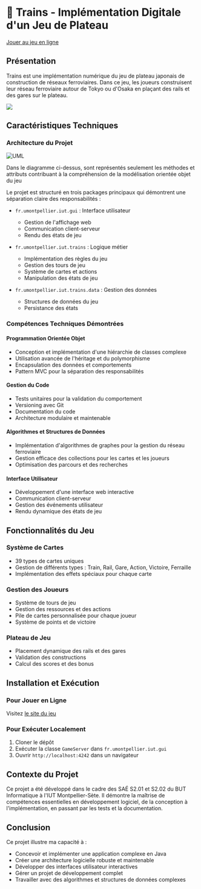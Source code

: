 # 🚂 Trains - Implémentation Digitale d'un Jeu de Plateau

[Jouer au jeu en ligne](https://webinfo.iutmontp.univ-montp2.fr/~lainezw/trains)

## Présentation

Trains est une implémentation numérique du jeu de plateau japonais de construction de réseaux ferroviaires. Dans ce jeu, les joueurs construisent leur réseau ferroviaire autour de Tokyo ou d'Osaka en plaçant des rails et des gares sur le plateau.

<img style="max-width: 900px; height: auto; " src="ressources/gui.png">

## Caractéristiques Techniques

### Architecture du Projet

![UML](https://www.plantuml.com/plantuml/png/XLHDJzj04BtxLunyAQNQ22fEA8f0AA2YG16at2Vsu2oiTztzGAqA_wVv7VbZ7NiJiebBUt7YzvxVp9iT-yHvj3xKAdDFKZTeiGPjIdBKmE7HGO9Qr4yTUdYGPGqMJrWHvDwYr6vGi0cv78R3SwDAigCH_Ce0SEPOK7We53e7Pwsg8m04bwdX6EwybRhAEkmJF9f0Tk-Ihy5-PFRPo9AfronxtHIDDRThiIZMkAJ0jz6Dd3-NMkwrJZDZ5A5UCJPeHbD_lchZYNNUSsFceNNgr6UjBq73VHQoGKNmFKYebhyjWK9eE9IaGPIIPuiYFc2NYuVbmf8keaw5LWeyMo3jfLyk7D-0-e1DesI1NXeDGYJQphFLivyfPATmu8nc5wCBCBLqp9R8g28e9LPyKZN_MpVXObyJX7gvy7F3H8nEpeDAq9rqvN9HAEvylXEHTDcDQJFlU5P_FzG8eQquBwDI-nNK6FxlRb4gjuNhsILvpfWowMPCJR3fkRL48mst6U5kmNPm7NrQUYAT7tQQqKfKaRyhZAMfyQWwYzZCQxjl_JLl57h2qDjpWEuI9p8DKj4AVjl3UrbIRmyZYnpDasqpxpqUhmQwQYMHpT7r9NqtJdGzkq1BBecptd00qg66wS-6fcJRJ4cVDvFJBzVZjzkhhzVJqui4E9-ClzsFrsuxUVjs0ZoNWUEqsZiFtqkbQEjH7IDSuO-OeK_T64Va4hPlUqNhlUnpOs_aJirdL1HiVsRR0OLu6KLamy7mHOWaIf-9tKGyAP-OSR5uh91_7WoE078Xzhjlq1f-x7xFJB2eVJuK8cM5bTNSYr4Urnxsy_WozFYI7Z0uzmz5_9QFDRl_JtHBHI3tlgf6gJTi5aSYbCZtspVOIKqkZ_dNd1WnPr4g9g9RTaAw3BNw0m00)

Dans le diagramme ci-dessus, sont représentés seulement les méthodes et attributs contribuant à la compréhension de la modélisation orientée objet du jeu

Le projet est structuré en trois packages principaux qui démontrent une séparation claire des responsabilités :

- `fr.umontpellier.iut.gui` : Interface utilisateur
  - Gestion de l'affichage web
  - Communication client-serveur
  - Rendu des états de jeu

- `fr.umontpellier.iut.trains` : Logique métier
  - Implémentation des règles du jeu
  - Gestion des tours de jeu
  - Système de cartes et actions
  - Manipulation des états de jeu

- `fr.umontpellier.iut.trains.data` : Gestion des données
  - Structures de données du jeu
  - Persistance des états

### Compétences Techniques Démontrées

#### Programmation Orientée Objet
- Conception et implémentation d'une hiérarchie de classes complexe
- Utilisation avancée de l'héritage et du polymorphisme
- Encapsulation des données et comportements
- Pattern MVC pour la séparation des responsabilités

#### Gestion du Code
- Tests unitaires pour la validation du comportement
- Versioning avec Git
- Documentation du code
- Architecture modulaire et maintenable

#### Algorithmes et Structures de Données
- Implémentation d'algorithmes de graphes pour la gestion du réseau ferroviaire
- Gestion efficace des collections pour les cartes et les joueurs
- Optimisation des parcours et des recherches

#### Interface Utilisateur
- Développement d'une interface web interactive
- Communication client-serveur
- Gestion des événements utilisateur
- Rendu dynamique des états de jeu

## Fonctionnalités du Jeu

### Système de Cartes
- 39 types de cartes uniques
- Gestion de différents types : Train, Rail, Gare, Action, Victoire, Ferraille
- Implémentation des effets spéciaux pour chaque carte

### Gestion des Joueurs
- Système de tours de jeu
- Gestion des ressources et des actions
- Pile de cartes personnalisée pour chaque joueur
- Système de points et de victoire

### Plateau de Jeu
- Placement dynamique des rails et des gares
- Validation des constructions
- Calcul des scores et des bonus

## Installation et Exécution

### Pour Jouer en Ligne
Visitez [le site du jeu](https://webinfo.iutmontp.univ-montp2.fr/~lainezw/trains)

### Pour Exécuter Localement
1. Cloner le dépôt
2. Exécuter la classe `GameServer` dans `fr.umontpellier.iut.gui`
3. Ouvrir `http://localhost:4242` dans un navigateur

## Contexte du Projet

Ce projet a été développé dans le cadre des SAÉ S2.01 et S2.02 du BUT Informatique à l'IUT Montpellier-Sète. Il démontre la maîtrise de compétences essentielles en développement logiciel, de la conception à l'implémentation, en passant par les tests et la documentation.

## Conclusion

Ce projet illustre ma capacité à :
- Concevoir et implémenter une application complexe en Java
- Créer une architecture logicielle robuste et maintenable
- Développer des interfaces utilisateur interactives
- Gérer un projet de développement complet
- Travailler avec des algorithmes et structures de données complexes
